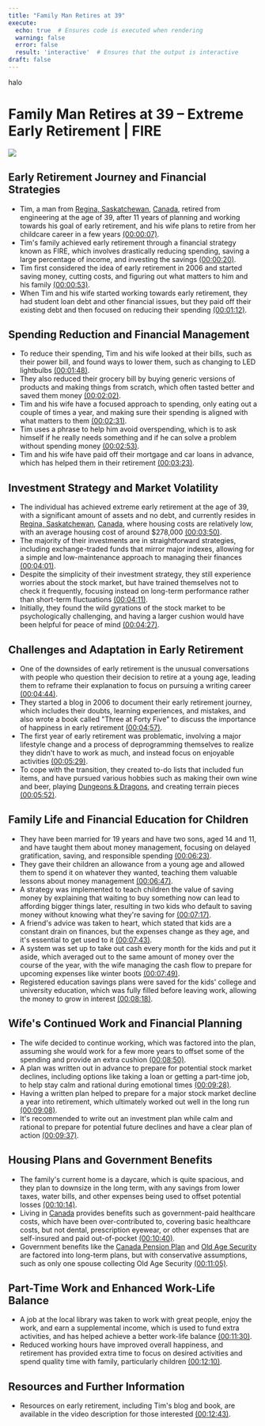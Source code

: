 ```yaml
---
title: "Family Man Retires at 39"
execute:
  echo: true  # Ensures code is executed when rendering
  warning: false
  error: false
  result: 'interactive'  # Ensures that the output is interactive
draft: false
---
```




halo



# Family Man Retires at 39 – Extreme Early Retirement | FIRE
![](https://i.ytimg.com/vi/8yNsKxbq0Ak/maxresdefault.jpg)



## Early Retirement Journey and Financial Strategies
- Tim, a man from [Regina, Saskatchewan](https://en.wikipedia.org/wiki/Regina,_Saskatchewan), [Canada](https://en.wikipedia.org/wiki/Canada), retired from engineering at the age of 39, after 11 years of planning and working towards his goal of early retirement, and his wife plans to retire from her childcare career in a few years [(00:00:07)](https://www.youtube.com/watch?v=8yNsKxbq0Ak&t=7s).
- Tim's family achieved early retirement through a financial strategy known as FIRE, which involves drastically reducing spending, saving a large percentage of income, and investing the savings [(00:00:20)](https://www.youtube.com/watch?v=8yNsKxbq0Ak&t=20s).
- Tim first considered the idea of early retirement in 2006 and started saving money, cutting costs, and figuring out what matters to him and his family [(00:00:53)](https://www.youtube.com/watch?v=8yNsKxbq0Ak&t=53s).
- When Tim and his wife started working towards early retirement, they had student loan debt and other financial issues, but they paid off their existing debt and then focused on reducing their spending [(00:01:12)](https://www.youtube.com/watch?v=8yNsKxbq0Ak&t=72s).

## Spending Reduction and Financial Management
- To reduce their spending, Tim and his wife looked at their bills, such as their power bill, and found ways to lower them, such as changing to LED lightbulbs [(00:01:48)](https://www.youtube.com/watch?v=8yNsKxbq0Ak&t=108s).
- They also reduced their grocery bill by buying generic versions of products and making things from scratch, which often tasted better and saved them money [(00:02:02)](https://www.youtube.com/watch?v=8yNsKxbq0Ak&t=122s).
- Tim and his wife have a focused approach to spending, only eating out a couple of times a year, and making sure their spending is aligned with what matters to them [(00:02:31)](https://www.youtube.com/watch?v=8yNsKxbq0Ak&t=151s).
- Tim uses a phrase to help him avoid overspending, which is to ask himself if he really needs something and if he can solve a problem without spending money [(00:02:53)](https://www.youtube.com/watch?v=8yNsKxbq0Ak&t=173s).
- Tim and his wife have paid off their mortgage and car loans in advance, which has helped them in their retirement [(00:03:23)](https://www.youtube.com/watch?v=8yNsKxbq0Ak&t=203s).

## Investment Strategy and Market Volatility
- The individual has achieved extreme early retirement at the age of 39, with a significant amount of assets and no debt, and currently resides in [Regina, Saskatchewan](https://en.wikipedia.org/wiki/Regina,_Saskatchewan), [Canada](https://en.wikipedia.org/wiki/Canada), where housing costs are relatively low, with an average housing cost of around $278,000 [(00:03:50)](https://www.youtube.com/watch?v=8yNsKxbq0Ak&t=230s).
- The majority of their investments are in straightforward strategies, including exchange-traded funds that mirror major indexes, allowing for a simple and low-maintenance approach to managing their finances [(00:04:01)](https://www.youtube.com/watch?v=8yNsKxbq0Ak&t=241s).
- Despite the simplicity of their investment strategy, they still experience worries about the stock market, but have trained themselves not to check it frequently, focusing instead on long-term performance rather than short-term fluctuations [(00:04:11)](https://www.youtube.com/watch?v=8yNsKxbq0Ak&t=251s).
- Initially, they found the wild gyrations of the stock market to be psychologically challenging, and having a larger cushion would have been helpful for peace of mind [(00:04:27)](https://www.youtube.com/watch?v=8yNsKxbq0Ak&t=267s).

## Challenges and Adaptation in Early Retirement
- One of the downsides of early retirement is the unusual conversations with people who question their decision to retire at a young age, leading them to reframe their explanation to focus on pursuing a writing career [(00:04:44)](https://www.youtube.com/watch?v=8yNsKxbq0Ak&t=284s).
- They started a blog in 2006 to document their early retirement journey, which includes their doubts, learning experiences, and mistakes, and also wrote a book called "Three at Forty Five" to discuss the importance of happiness in early retirement [(00:04:57)](https://www.youtube.com/watch?v=8yNsKxbq0Ak&t=297s).
- The first year of early retirement was problematic, involving a major lifestyle change and a process of deprogramming themselves to realize they didn't have to work as much, and instead focus on enjoyable activities [(00:05:29)](https://www.youtube.com/watch?v=8yNsKxbq0Ak&t=329s).
- To cope with the transition, they created to-do lists that included fun items, and have pursued various hobbies such as making their own wine and beer, playing [Dungeons & Dragons](https://en.wikipedia.org/wiki/Dungeons_&_Dragons), and creating terrain pieces [(00:05:52)](https://www.youtube.com/watch?v=8yNsKxbq0Ak&t=352s).

## Family Life and Financial Education for Children
- They have been married for 19 years and have two sons, aged 14 and 11, and have taught them about money management, focusing on delayed gratification, saving, and responsible spending [(00:06:23)](https://www.youtube.com/watch?v=8yNsKxbq0Ak&t=383s).
- They gave their children an allowance from a young age and allowed them to spend it on whatever they wanted, teaching them valuable lessons about money management [(00:06:47)](https://www.youtube.com/watch?v=8yNsKxbq0Ak&t=407s).
- A strategy was implemented to teach children the value of saving money by explaining that waiting to buy something now can lead to affording bigger things later, resulting in two kids who default to saving money without knowing what they're saving for [(00:07:17)](https://www.youtube.com/watch?v=8yNsKxbq0Ak&t=437s).
- A friend's advice was taken to heart, which stated that kids are a constant drain on finances, but the expenses change as they age, and it's essential to get used to it [(00:07:43)](https://www.youtube.com/watch?v=8yNsKxbq0Ak&t=463s).
- A system was set up to take out cash every month for the kids and put it aside, which averaged out to the same amount of money over the course of the year, with the wife managing the cash flow to prepare for upcoming expenses like winter boots [(00:07:49)](https://www.youtube.com/watch?v=8yNsKxbq0Ak&t=469s).
- Registered education savings plans were saved for the kids' college and university education, which was fully filled before leaving work, allowing the money to grow in interest [(00:08:18)](https://www.youtube.com/watch?v=8yNsKxbq0Ak&t=498s).

## Wife's Continued Work and Financial Planning
- The wife decided to continue working, which was factored into the plan, assuming she would work for a few more years to offset some of the spending and provide an extra cushion [(00:08:50)](https://www.youtube.com/watch?v=8yNsKxbq0Ak&t=530s).
- A plan was written out in advance to prepare for potential stock market declines, including options like taking a loan or getting a part-time job, to help stay calm and rational during emotional times [(00:09:28)](https://www.youtube.com/watch?v=8yNsKxbq0Ak&t=568s).
- Having a written plan helped to prepare for a major stock market decline a year into retirement, which ultimately worked out well in the long run [(00:09:08)](https://www.youtube.com/watch?v=8yNsKxbq0Ak&t=548s).
- It's recommended to write out an investment plan while calm and rational to prepare for potential future declines and have a clear plan of action [(00:09:37)](https://www.youtube.com/watch?v=8yNsKxbq0Ak&t=577s).

## Housing Plans and Government Benefits
- The family's current home is a daycare, which is quite spacious, and they plan to downsize in the long term, with any savings from lower taxes, water bills, and other expenses being used to offset potential losses [(00:10:14)](https://www.youtube.com/watch?v=8yNsKxbq0Ak&t=614s).
- Living in [Canada](https://en.wikipedia.org/wiki/Canada) provides benefits such as government-paid healthcare costs, which have been over-contributed to, covering basic healthcare costs, but not dental, prescription eyewear, or other expenses that are self-insured and paid out-of-pocket [(00:10:40)](https://www.youtube.com/watch?v=8yNsKxbq0Ak&t=640s).
- Government benefits like the [Canada Pension Plan](https://en.wikipedia.org/wiki/Canada_Pension_Plan) and [Old Age Security](https://en.wikipedia.org/wiki/Old_Age_Security) are factored into long-term plans, but with conservative assumptions, such as only one spouse collecting Old Age Security [(00:11:05)](https://www.youtube.com/watch?v=8yNsKxbq0Ak&t=665s).

## Part-Time Work and Enhanced Work-Life Balance
- A job at the local library was taken to work with great people, enjoy the work, and earn a supplemental income, which is used to fund extra activities, and has helped achieve a better work-life balance [(00:11:30)](https://www.youtube.com/watch?v=8yNsKxbq0Ak&t=690s).
- Reduced working hours have improved overall happiness, and retirement has provided extra time to focus on desired activities and spend quality time with family, particularly children [(00:12:10)](https://www.youtube.com/watch?v=8yNsKxbq0Ak&t=730s).

## Resources and Further Information
- Resources on early retirement, including Tim's blog and book, are available in the video description for those interested [(00:12:43)](https://www.youtube.com/watch?v=8yNsKxbq0Ak&t=763s).
